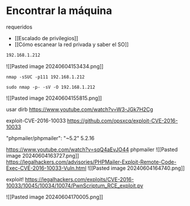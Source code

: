 
# Encontrar la máquina
requeridos
- [[Escalado de privilegios]]
- [[Cómo escanear la red privada y saber el SO]] 
``` bash
192.168.1.212
```
![[Pasted image 20240604153434.png]]

```
nmap -sSUC -p111 192.168.1.212

sudo nmap -p- -sV -O 192.168.1.212
```

![[Pasted image 20240604155815.png]]

usar dirb
https://www.youtube.com/watch?v=W3-JGk7H2Cg

exploit-CVE-2016-10033
https://github.com/opsxcq/exploit-CVE-2016-10033

"phpmailer/phpmailer": "~5.2" 5.2.16

https://www.youtube.com/watch?v=sqQ4aEvJO44 phpmailer
![[Pasted image 20240604163727.png]]
https://legalhackers.com/advisories/PHPMailer-Exploit-Remote-Code-Exec-CVE-2016-10033-Vuln.html
![[Pasted image 20240604164740.png]]

exploit! https://legalhackers.com/exploits/CVE-2016-10033/10045/10034/10074/PwnScriptum_RCE_exploit.py

![[Pasted image 20240604170005.png]]